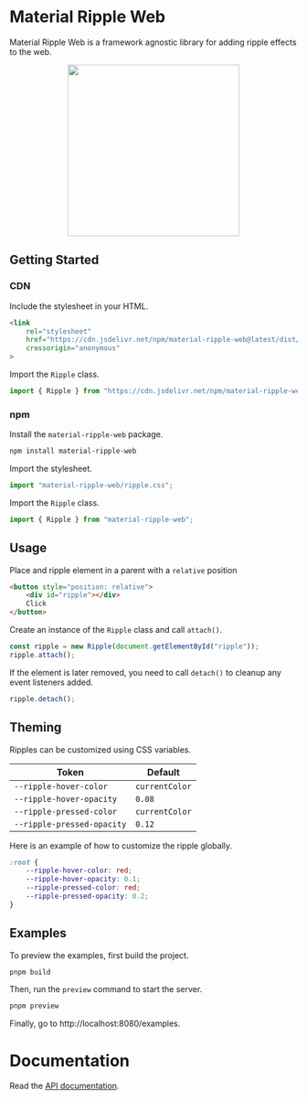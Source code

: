 # Material Ripple Web

Material Ripple Web is a framework agnostic library for adding ripple effects to the web.

<div align="center">
    <img src="../assets/example.gif" width="300" height="auto">
</div>

## Getting Started

### CDN

Include the stylesheet in your HTML.

```html
<link
    rel="stylesheet"
    href="https://cdn.jsdelivr.net/npm/material-ripple-web@latest/dist/ripple.min.css"
    crossorigin="anonymous"
>
```

Import the `Ripple` class.

```js
import { Ripple } from "https://cdn.jsdelivr.net/npm/material-ripple-web@latest/dist/index.min.js";
```

### npm

Install the `material-ripple-web` package.

```sh
npm install material-ripple-web
```

Import the stylesheet.

```js
import "material-ripple-web/ripple.css";
```

Import the `Ripple` class.

```js
import { Ripple } from "material-ripple-web";
```

## Usage

Place and ripple element in a parent with a `relative` position

```html
<button style="position: relative">
    <div id="ripple"></div>
    Click
</button>
```

Create an instance of the `Ripple` class and call `attach()`.

```js
const ripple = new Ripple(document.getElementById("ripple"));
ripple.attach();
```

If the element is later removed, you need to call `detach()`
to cleanup any event listeners added.

```js
ripple.detach();
```

## Theming

Ripples can be customized using CSS variables.

| Token                      | Default        |
| -------------------------- | -------------- |
| `--ripple-hover-color`     | `currentColor` |
| `--ripple-hover-opacity`   | `0.08`         |
| `--ripple-pressed-color`   | `currentColor` |
| `--ripple-pressed-opacity` | `0.12`         |

Here is an example of how to customize the ripple globally.

```css
:root {
    --ripple-hover-color: red;
    --ripple-hover-opacity: 0.1;
    --ripple-pressed-color: red;
    --ripple-pressed-opacity: 0.2;
}
```

## Examples

To preview the examples, first build the project.

```sh
pnpm build
```

Then, run the `preview` command to start the server.

```sh
pnpm preview
```

Finally, go to http://localhost:8080/examples.

# Documentation

Read the [API documentation](../docs/README.md).
